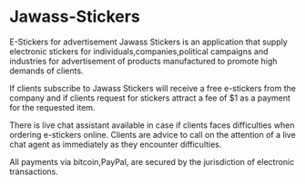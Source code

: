 # Jawass-Stickers
E-Stickers for advertisement
Jawass Stickers is an application that supply  electronic stickers for individuals,companies,political campaigns and industries for advertisement of  products manufactured to promote  high demands of clients.

 If clients subscribe to Jawass Stickers will receive a free e-stickers from the company and if clients request for stickers attract a fee of $1 as a payment for the requested item.

 There is live chat assistant available in case if clients faces difficulties when ordering e-stickers online. Clients are advice to call on the attention of a live chat agent as immediately as they encounter difficulties.


All payments via bitcoin,PayPal, are secured by the jurisdiction of electronic transactions.
